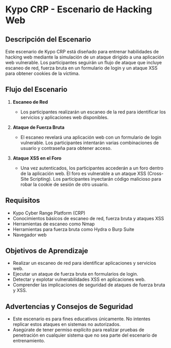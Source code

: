 # Kypo CRP - Escenario de Hacking Web

## Descripción del Escenario

Este escenario de Kypo CRP está diseñado para entrenar habilidades de hacking web mediante la simulación de un ataque dirigido a una aplicación web vulnerable. Los participantes seguirán un flujo de ataque que incluye escaneo de red, fuerza bruta en un formulario de login y un ataque XSS para obtener cookies de la víctima.

## Flujo del Escenario

1. **Escaneo de Red** 
   - Los participantes realizarán un escaneo de la red para identificar los servicios y aplicaciones web disponibles.

2. **Ataque de Fuerza Bruta**
   - El escaneo revelará una aplicación web con un formulario de login vulnerable. Los participantes intentarán varias combinaciones de usuario y contraseña para obtener acceso.

3. **Ataque XSS en el Foro**
   - Una vez autenticados, los participantes accederán a un foro dentro de la aplicación web. El foro es vulnerable a un ataque XSS (Cross-Site Scripting). Los participantes inyectarán código malicioso para robar la cookie de sesión de otro usuario.

## Requisitos

- Kypo Cyber Range Platform (CRP)
- Conocimientos básicos de escaneo de red, fuerza bruta y ataques XSS
- Herramientas de escaneo como Nmap
- Herramientas para fuerza bruta como Hydra o Burp Suite
- Navegador web

## Objetivos de Aprendizaje

- Realizar un escaneo de red para identificar aplicaciones y servicios web.
- Ejecutar un ataque de fuerza bruta en formularios de login.
- Detectar y explotar vulnerabilidades XSS en aplicaciones web.
- Comprender las implicaciones de seguridad de ataques de fuerza bruta y XSS.

## Advertencias y Consejos de Seguridad

- Este escenario es para fines educativos únicamente. No intentes replicar estos ataques en sistemas no autorizados.
- Asegúrate de tener permiso explícito para realizar pruebas de penetración en cualquier sistema que no sea parte del escenario de entrenamiento.

